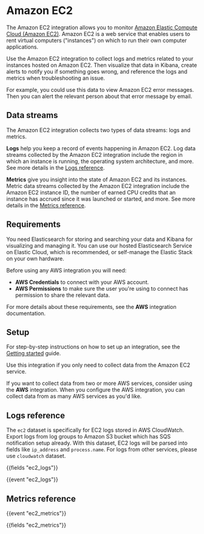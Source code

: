 # Amazon EC2

The Amazon EC2 integration allows you to monitor [Amazon Elastic Compute Cloud (Amazon EC2)](https://aws.amazon.com/ec2/). Amazon EC2 is a web service that enables users to rent virtual computers ("instances") on which to run their own computer applications. 

Use the Amazon EC2 integration to collect logs and metrics related to your instances hosted on Amazon EC2. Then visualize that data in Kibana, create alerts to notify you if something goes wrong, and reference the logs and metrics when troubleshooting an issue.

For example, you could use this data to view Amazon EC2 error messages. Then you can alert the relevant person about that error message by email.

## Data streams

The Amazon EC2 integration collects two types of data streams: logs and metrics.

**Logs** help you keep a record of events happening in Amazon EC2.
Log data streams collected by the Amazon EC2 integration include the region in which an instance  is running, the operating system architecture, and more. See more details in the [Logs reference](#logs-reference).

**Metrics** give you insight into the state of Amazon EC2 and its instances.
Metric data streams collected by the Amazon EC2 integration include the Amazon EC2 instance ID, the number of earned CPU credits that an instance has accrued since it was launched or started, and more. See more details in the [Metrics reference](#metrics-reference).
## Requirements

You need Elasticsearch for storing and searching your data and Kibana for visualizing and managing it.
You can use our hosted Elasticsearch Service on Elastic Cloud, which is recommended, or self-manage the Elastic Stack on your own hardware.

Before using any AWS integration you will need:

 * **AWS Credentials** to connect with your AWS account.
 * **AWS Permissions** to make sure the user you're using to connect has permission to share the relevant data.

For more details about these requirements, see the **AWS** integration documentation.
## Setup
For step-by-step instructions on how to set up an integration, see the
[Getting started](https://www.elastic.co/guide/en/welcome-to-elastic/current/getting-started-observability.html) guide.

Use this integration if you only need to collect data from the Amazon EC2 service.

If you want to collect data from two or more AWS services, consider using the **AWS** integration.
When you configure the AWS integration, you can collect data from as many AWS services as you'd like.

## Logs reference

The `ec2` dataset is specifically for EC2 logs stored in AWS CloudWatch. Export logs
from log groups to Amazon S3 bucket which has SQS notification setup already.
With this dataset, EC2 logs will be parsed into fields like  `ip_address`
and `process.name`. For logs from other services, please use `cloudwatch` dataset.

{{fields "ec2_logs"}}

{{event "ec2_logs"}}

## Metrics reference

{{event "ec2_metrics"}}

{{fields "ec2_metrics"}}